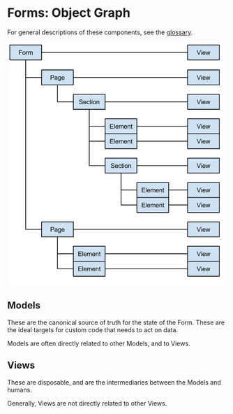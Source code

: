 # Forms: Object Graph

For general descriptions of these components, see the [glossary](glossary.md).

![Object Graph Diagram](object-graph.svg "object graph for an example definition")

## Models

These are the canonical source of truth for the state of the Form. These are
the ideal targets for custom code that needs to act on data.

Models are often directly related to other Models, and to Views.


## Views

These are disposable, and are the intermediaries between the Models and humans.

Generally, Views are not directly related to other Views.
